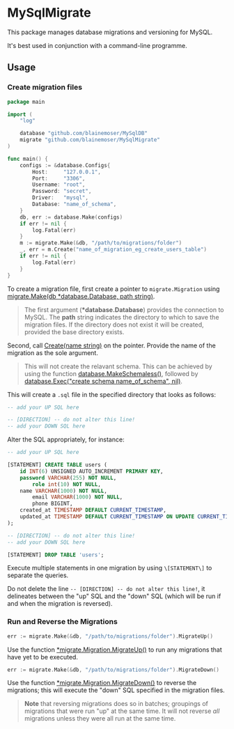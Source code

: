 # MySqlMigrate

This package manages database migrations and versioning for MySQL. 

It's best used in conjunction with a command-line programme.

## Usage

### Create migration files

```go
package main

import (
	"log"

	database "github.com/blainemoser/MySqlDB"
	migrate "github.com/blainemoser/MySqlMigrate"
)

func main() {
	configs := &database.Configs{
		Host:     "127.0.0.1",
		Port:     "3306",
		Username: "root",
		Password: "secret",
		Driver:   "mysql",
		Database: "name_of_schema",
	}
	db, err := database.Make(configs)
	if err != nil {
		log.Fatal(err)
	}
	m := migrate.Make(&db, "/path/to/migrations/folder")
	_, err = m.Create("name_of_migration_eg_create_users_table")
	if err != nil {
		log.Fatal(err)
	}
}
```
To create a migration file, first create a pointer to `migrate.Migration` using [migrate.Make(db \*database.Database, path string)](https://github.com/blainemoser/MySqlMigrate/blob/d4e9073b60967a68466eecd44455bf1fff5b96af/migrate.go#L55). 
> The first argument (**\*database.Database**) provides the connection to MySQL. The **path** string indicates the directory to which to save the migration files. If the directory does not exist it will be created, provided the base directory exists.

Second, call [Create(name string)](https://github.com/blainemoser/MySqlMigrate/blob/d4e9073b60967a68466eecd44455bf1fff5b96af/migrate.go#L157) on the pointer. Provide the name of the migration as the sole argument. 

> This will not create the relavant schema. This can be achieved by using the function [database.MakeSchemaless()](https://github.com/blainemoser/MySqlDB/blob/6ac74670d7b24b6c82afb21be086c7afc139b384/database.go#L51), followed by [database.Exec("create schema name_of_schema", nil)](https://github.com/blainemoser/MySqlDB/blob/6ac74670d7b24b6c82afb21be086c7afc139b384/database.go#L70).

This will create a `.sql` file in the specified directory that looks as follows:
```sql
-- add your UP SQL here

-- [DIRECTION] -- do not alter this line!
-- add your DOWN SQL here
```

Alter the SQL appropriately, for instance:
```sql
-- add your UP SQL here

[STATEMENT] CREATE TABLE users (
	id INT(6) UNSIGNED AUTO_INCREMENT PRIMARY KEY,
	password VARCHAR(255) NOT NULL, 
    	role int(10) NOT NULL,
	name VARCHAR(1000) NOT NULL,
    	email VARCHAR(1000) NOT NULL,
    	phone BIGINT,
	created_at TIMESTAMP DEFAULT CURRENT_TIMESTAMP,
	updated_at TIMESTAMP DEFAULT CURRENT_TIMESTAMP ON UPDATE CURRENT_TIMESTAMP
);

-- [DIRECTION] -- do not alter this line!
-- add your DOWN SQL here

[STATEMENT] DROP TABLE 'users';	
```
Execute multiple statements in one migration by using `\[STATEMENT\]` to separate the queries.

Do not delete the line `-- [DIRECTION] -- do not alter this line!`, it delineates between the "up" SQL and the "down" SQL (which will be run if and when the migration is reversed).

### Run and Reverse the Migrations
```go
err := migrate.Make(&db, "/path/to/migrations/folder").MigrateUp()
```
Use the function [\*migrate.Migration.MigrateUp()](https://github.com/blainemoser/MySqlMigrate/blob/d4e9073b60967a68466eecd44455bf1fff5b96af/migrate.go#L65) to run any migrations that have yet to be executed. 

```go
err := migrate.Make(&db, "/path/to/migrations/folder").MigrateDown()
```
Use the function [\*migrate.Migration.MigrateDown()](https://github.com/blainemoser/MySqlMigrate/blob/d4e9073b60967a68466eecd44455bf1fff5b96af/migrate.go#L70) to reverse the migrations; this will execute the "down" SQL specified in the migration files.

> **Note** that reversing migrations does so in batches; groupings of migrations that were run "up" at the same time. It will not reverse _all_ migrations unless they were all run at the same time.
